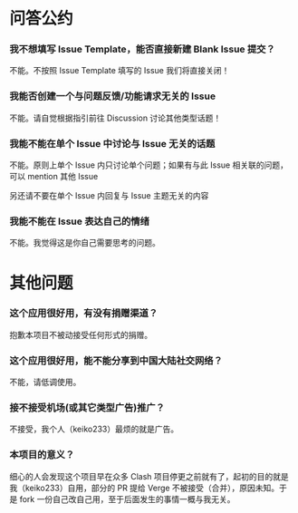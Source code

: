 <!-- thanks https://github.com/Ehviewer-Overhauled/Ehviewer/issues/61 templates. -->

# 问答公约

### 我不想填写 Issue Template，能否直接新建 Blank Issue 提交？

不能。不按照 Issue Template 填写的 Issue 我们将直接关闭！

### 我能否创建一个与问题反馈/功能请求无关的 Issue

不能。请自觉根据指引前往 Discussion 讨论其他类型话题！

### 我能不能在单个 Issue 中讨论与 Issue 无关的话题

不能。原则上单个 Issue 内只讨论单个问题；如果有与此 Issue 相关联的问题，可以 mention 其他 Issue

另还请不要在单个 Issue 内回复与 Issue 主题无关的内容

### 我能不能在 Issue 表达自己的情绪

不能。我觉得这是你自己需要思考的问题。

# 其他问题

### 这个应用很好用，有没有捐赠渠道？

抱歉本项目不被动接受任何形式的捐赠。

### 这个应用很好用，能不能分享到中国大陆社交网络？

不能，请低调使用。

### 接不接受机场(或其它类型广告)推广？

不接受，我个人（keiko233）最烦的就是广告。

### 本项目的意义？

细心的人会发现这个项目早在众多 Clash 项目停更之前就有了，起初的目的就是我（keiko233）自用，部分的 PR 提给 Verge 不被接受（合并），原因未知。于是 fork 一份自己改自己用，至于后面发生的事情一概与我无关。
